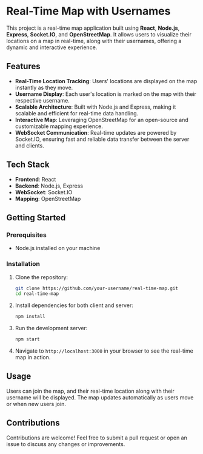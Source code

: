 

# Real-Time Map with Usernames

This project is a real-time map application built using **React**, **Node.js**, **Express**, **Socket.IO**, and **OpenStreetMap**. It allows users to visualize their locations on a map in real-time, along with their usernames, offering a dynamic and interactive experience.

## Features

- **Real-Time Location Tracking**: Users' locations are displayed on the map instantly as they move.
- **Username Display**: Each user's location is marked on the map with their respective username.
- **Scalable Architecture**: Built with Node.js and Express, making it scalable and efficient for real-time data handling.
- **Interactive Map**: Leveraging OpenStreetMap for an open-source and customizable mapping experience.
- **WebSocket Communication**: Real-time updates are powered by Socket.IO, ensuring fast and reliable data transfer between the server and clients.

## Tech Stack

- **Frontend**: React
- **Backend**: Node.js, Express
- **WebSocket**: Socket.IO
- **Mapping**: OpenStreetMap

## Getting Started

### Prerequisites

- Node.js installed on your machine

### Installation

1. Clone the repository:
   ```bash
   git clone https://github.com/your-username/real-time-map.git
   cd real-time-map
   ```

2. Install dependencies for both client and server:
   ```bash
   npm install
   ```

3. Run the development server:
   ```bash
   npm start
   ```

4. Navigate to `http://localhost:3000` in your browser to see the real-time map in action.

## Usage

Users can join the map, and their real-time location along with their username will be displayed. The map updates automatically as users move or when new users join.

## Contributions

Contributions are welcome! Feel free to submit a pull request or open an issue to discuss any changes or improvements.

